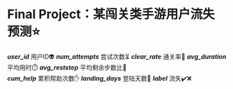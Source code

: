 # Final Project：某闯关类手游用户流失预测⭐

***user_id*** 用户ID👽 ***num_attempts*** 尝试次数⏳ ***clear_rate*** 通关率🎱 ***avg_duration*** 平均用时⏱️ ***avg_reststep*** 平均剩余步数比👣   
***cum_help*** 累积帮助次数✋ ***landing_days*** 登陆天数📅 ***label*** 流失✔️❌

